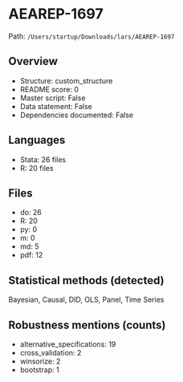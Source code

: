 # AEAREP-1697

Path: `/Users/startup/Downloads/lars/AEAREP-1697`

## Overview
- Structure: custom_structure
- README score: 0
- Master script: False
- Data statement: False
- Dependencies documented: False

## Languages
- Stata: 26 files
- R: 20 files

## Files
- do: 26
- R: 20
- py: 0
- m: 0
- md: 5
- pdf: 12

## Statistical methods (detected)
Bayesian, Causal, DID, OLS, Panel, Time Series

## Robustness mentions (counts)
- alternative_specifications: 19
- cross_validation: 2
- winsorize: 2
- bootstrap: 1